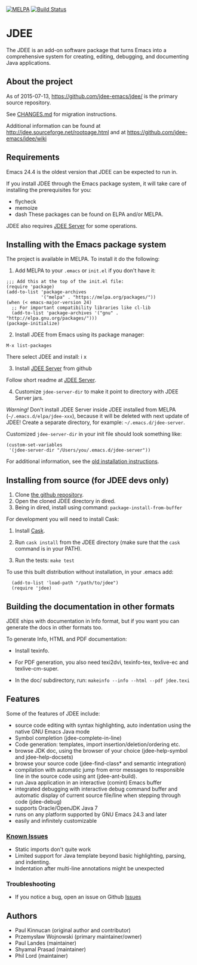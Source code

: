 [![MELPA](http://melpa.org/packages/jdee-badge.svg)](http://melpa.org/#/jdee)
[![Build Status](https://travis-ci.org/jdee-emacs/jdee.png?branch=master)](https://travis-ci.org/jdee-emacs/jdee)

# JDEE

The JDEE is an add-on software package that turns Emacs into a
comprehensive system for creating, editing, debugging, and documenting
Java applications.

## About the project

As of 2015-07-13, https://github.com/jdee-emacs/jdee/ is the primary source repository.

See [CHANGES.md](CHANGES.md) for migration instructions.

Additional information can be found at http://jdee.sourceforge.net/rootpage.html and at https://github.com/jdee-emacs/jdee/wiki

## Requirements

Emacs 24.4 is the oldest version that JDEE can be expected to run in.

If you install JDEE through the Emacs package system, it will take
care of installing the prerequisites for you:
* flycheck
* memoize
* dash
These packages can be found on ELPA and/or MELPA.

JDEE also requires [JDEE Server](http://github.com/jdee-emacs/jdee-server) for some operations.

## Installing with the Emacs package system

The project is available in MELPA. To install it do the following:
1. Add MELPA to your `.emacs` or `init.el` if you don't have it:
```emacs-lisp
;;; Add this at the top of the init.el file:
(require 'package)
(add-to-list 'package-archives
             '("melpa" . "https://melpa.org/packages/"))
(when (< emacs-major-version 24)
  ;; For important compatibility libraries like cl-lib
  (add-to-list 'package-archives '("gnu" . "http://elpa.gnu.org/packages/")))
(package-initialize)
```
2. Install JDEE from Emacs using its package manager:
```
M-x list-packages
```
There select JDEE and install: i x

3. Install [JDEE Server](http://github.com/jdee-emacs/jdee-server) from github

Follow short readme at [JDEE Server](http://github.com/jdee-emacs/jdee-server).

4. Customize `jdee-server-dir` to make it point to directory with JDEE Server jars.

_Warning!_ Don't install JDEE Server inside JDEE installed from MELPA (`~/.emacs.d/elpa/jdee-xxx`), because it will be deleted with next update of JDEE! Create a separate directory, for example: `~/.emacs.d/jdee-server`.

Customized `jdee-server-dir` in your init file should look something like:
```emacs-lisp
(custom-set-variables
 '(jdee-server-dir "/Users/you/.emacs.d/jdee-server"))
```

For additional information, see the [old installation instructions](http://htmlpreview.github.com/?https://github.com/peterwvj/jdee/blob/master/doc/flat/install.html).

## Installing from source (for JDEE devs only)

1. Clone [the github repository](https://github.com/jdee-emacs/jdee/).
2. Open the cloned JDEE directory in dired.
3. Being in dired, install using command: ```package-install-from-buffer```

For development you will need to install Cask:

1. Install [Cask](http://cask.readthedocs.io/en/latest/index.html).

2. Run ```cask install``` from the JDEE directory (make sure that the
   ```cask``` command is in your PATH).

3. Run the tests: ```make test```

To use this built distribution without installation, in your .emacs add:

```emacs-lisp
  (add-to-list 'load-path "/path/to/jdee")
  (require 'jdee)
```

## Building the documentation in other formats
JDEE ships with documentation in Info format, but if you want you can generate the docs in other formats too.

To generate Info, HTML and PDF documentation:

- Install texinfo.

- For PDF generation, you also need texi2dvi, texinfo-tex, texlive-ec
  and texlive-cm-super.

- In the doc/ subdirectory, run: ```makeinfo --info --html --pdf jdee.texi```

## Features

Some of the features of JDEE include:

- source code editing with syntax highlighting, auto indentation using the
  native GNU Emacs Java mode
- Symbol completion (jdee-complete-in-line)
- Code generation: templates, import insertion/deletion/ordering
  etc.
- browse JDK doc, using the browser of your choice (jdee-help-symbol and
  jdee-help-docsets)
- browse your source code (jdee-find-class* and semantic integration)
- compilation with automatic jump from error messages to responsible line in the
  source code using ant (jdee-ant-build).
- run Java application in an interactive (comint) Emacs buffer
- integrated debugging with interactive debug command buffer and automatic
  display of current source file/line when stepping through code (jdee-debug)
- supports Oracle/OpenJDK Java 7
- runs on any platform supported by GNU Emacs 24.3 and later
- easily and infinitely customizable

### [Known Issues](https://github.com/jdee-emacs/jdee/issues)

- Static imports don't quite work
- Limited support for Java template beyond basic highlighting, parsing, and
  indenting.
- Indentation after multi-line annotations might be unexpected

### Troubleshooting

- If you notice a bug, open an issue on Github
  [Issues](https://github.com/jdee-emacs/jdee/issues)

## Authors

- Paul Kinnucan (original author and contributor)
- Przemysław Wojnowski (primary maintainer/owner)
- Paul Landes (maintainer)
- Shyamal Prasad (maintainer)
- Phil Lord (maintainer)
